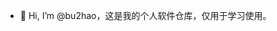 - 👋 Hi, I’m @bu2hao，这是我的个人软件仓库，仅用于学习使用。

<!---
bu2hao/bu2hao is a ✨ special ✨ repository because its `README.md` (this file) appears on your GitHub profile.
You can click the Preview link to take a look at your changes.
--->
